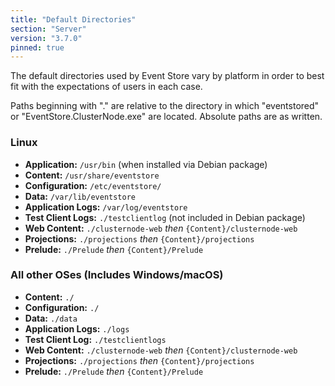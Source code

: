 ```yaml
---
title: "Default Directories"
section: "Server"
version: "3.7.0"
pinned: true
---
```


The default directories used by Event Store vary by platform in order to best fit with the expectations of users in each case.

<span class="note--warning">
Paths beginning with "." are relative to the directory in which "eventstored" or "EventStore.ClusterNode.exe" are located. Absolute paths are as written.
</span>

### Linux ###
- **Application:** `/usr/bin` (when installed via Debian package)
- **Content:** `/usr/share/eventstore`
- **Configuration:** `/etc/eventstore/`
- **Data:** `/var/lib/eventstore`
- **Application Logs:** `/var/log/eventstore`
- **Test Client Logs:** `./testclientlog` (not included in Debian package)
- **Web Content:** `./clusternode-web` *then* `{Content}/clusternode-web`
- **Projections:** `./projections` *then* `{Content}/projections`
- **Prelude:** `./Prelude` *then* `{Content}/Prelude`

### All other OSes (Includes Windows/macOS) ###
- **Content:** `./`
- **Configuration:** `./`
- **Data:** `./data`
- **Application Logs:** `./logs`
- **Test Client Log:** `./testclientlogs`
- **Web Content:** `./clusternode-web` *then* `{Content}/clusternode-web`
- **Projections:** `./projections` *then* `{Content}/projections`
- **Prelude:** `./Prelude` *then* `{Content}/Prelude`
